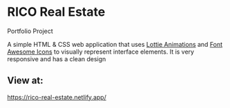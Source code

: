 # RICO Real Estate
Portfolio Project

A simple HTML & CSS web application that uses [Lottie Animations](https://lottiefiles.com/) and [Font Awesome Icons](https://fontawesome.com/) to visually represent interface elements. It is very responsive and has a clean design

## View at:
https://rico-real-estate.netlify.app/
